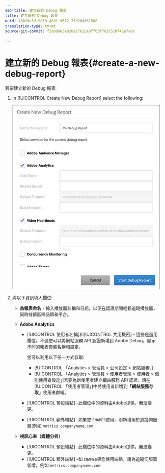 ```yaml
---
seo-title: 建立新的 Debug 報表
title: 建立新的 Debug 報表
uuid: 438fde3d-98f9-46d1-9672-75d204361568
translation-type: tm+mt
source-git-commit: f2b08663a928e27625a9ff63f783c510f41e7a8c

---
```



# 建立新的 Debug 報表{#create-a-new-debug-report}

若要建立新的 Debug 報表:

1. In [!UICONTROL Create New Debug Report] select the following:

   ![](assets/create-new-debug-report.png)

1. 將以下資訊填入欄位:

   * **為報表命名** - 輸入播放器名稱和日期，以便在認證期間輕鬆追蹤播放器，同時持續區隔品牌和平台。
   * **Adobe Analytics**

      * [!UICONTROL 使用者名稱]和[!UICONTROL 共用機密] - 這些是選用欄位，不過您可以將網站服務 API 認證新增到 Adobe Debug，顯示不同的報表套裝名稱和設定。

         您可以利用以下任一方式存取:

         * [!UICONTROL 「Analytics &gt; 管理員 &gt; 公司設定 &gt; 網站服務」]
         * [!UICONTROL 「Analytics &gt; 管理員 &gt; 使用者管理 &gt; 使用者 &gt; 個別使用者設定」]若要為新使用者建立網站服務 API 認證，請在[!UICONTROL 「使用者管理」]中將使用者新增到&#x200B;**「網站服務存取」**&#x200B;使用者群組。
      * [!UICONTROL 預設端點] -此欄位中的資料由Adobe提供，無法變更。
      * [!UICONTROL 額外端點] -如果您 `CNAMES`使用，則新增用於追蹤伺服器(例如 `metrics.companyname.com`
   * **視訊心率（媒體分析）**

      * [!UICONTROL 預設端點] -此欄位中的資料由Adobe提供，無法變更。
      * [!UICONTROL 額外端點] -如 `CNAMES`果您使用端點，請為追蹤伺服器新增，例如 `metrics.companyname.com`:



